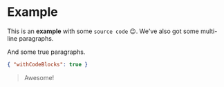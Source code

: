 # Example


This is an **example** with some `source code` 😉.
We've also got some multi-line paragraphs.


And some true paragraphs.


```json
{ "withCodeBlocks": true }
```


> Awesome!
